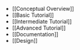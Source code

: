 * [[Conceptual Overview]]
* [[Basic Tutorial]]
* [[Intermediate Tutorial]]
* [[Advanced Tutorial]]
* [[Documentation]]
* [[Design]]